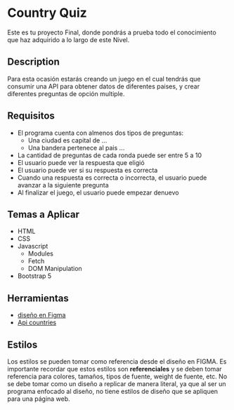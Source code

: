 
# Country Quiz

Este es tu proyecto Final, donde pondrás a prueba todo el conocimiento
que haz adquirido a lo largo de este Nivel.

## Description

Para esta ocasión estarás creando un juego en el cual tendrás que consumir una API
para obtener datos de diferentes paises, y crear diferentes preguntas
de opción multiple.

## Requisitos
- El programa cuenta con almenos dos tipos de preguntas:
    - Una ciudad es capital de ...
    - Una bandera pertenece al pais ...
- La cantidad de preguntas de cada ronda puede ser entre 5 a 10
- El usuario puede ver la respuesta que eligió
- El usuario puede ver si su respuesta es correcta
- Cuando una respuesta es correcta o incorrecta, el usuario puede avanzar a la siguiente pregunta
- Al finalizar el juego, el usuario puede empezar denuevo

## Temas a Aplicar
- HTML
- CSS
- Javascript
    - Modules
    - Fetch
    - DOM Manipulation
- Bootstrap 5

## Herramientas

- [diseño en Figma](https://www.figma.com/file/Gw0ZNBbYN8asqFlZWy3jG1)
- [Api countries](https://restcountries.com/)

## Estilos
Los estilos se pueden tomar como referencia desde el diseño en FIGMA. Es importante
recordar que estos estilos son **referenciales** y se deben tomar referencia para 
colores, tamaños, tipos de fuente, weight de fuente, etc. No se debe tomar como un 
diseño a replicar de manera literal, ya que al ser un programa enfocado al diseño, no tiene 
estilos de diseño que se apliquen para una página web.